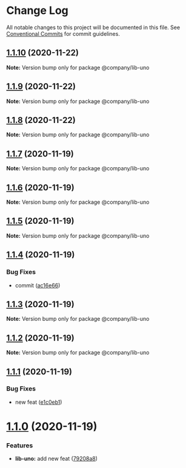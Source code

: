 # Change Log

All notable changes to this project will be documented in this file.
See [Conventional Commits](https://conventionalcommits.org) for commit guidelines.

## [1.1.10](https://github.com/thibault-jacquet/yarn-monorepo/compare/@company/lib-uno@1.1.9...@company/lib-uno@1.1.10) (2020-11-22)

**Note:** Version bump only for package @company/lib-uno





## [1.1.9](https://github.com/thibault-jacquet/yarn-monorepo/compare/@company/lib-uno@1.1.7...@company/lib-uno@1.1.9) (2020-11-22)

**Note:** Version bump only for package @company/lib-uno





## [1.1.8](https://github.com/thibault-jacquet/yarn-monorepo/compare/@company/lib-uno@1.1.7...@company/lib-uno@1.1.8) (2020-11-22)

**Note:** Version bump only for package @company/lib-uno





## [1.1.7](https://github.com/thibault-jacquet/yarn-monorepo/compare/@company/lib-uno@1.1.6...@company/lib-uno@1.1.7) (2020-11-19)

**Note:** Version bump only for package @company/lib-uno





## [1.1.6](https://github.com/thibault-jacquet/yarn-monorepo/compare/@company/lib-uno@1.1.5...@company/lib-uno@1.1.6) (2020-11-19)

**Note:** Version bump only for package @company/lib-uno





## [1.1.5](https://github.com/thibault-jacquet/yarn-monorepo/compare/@company/lib-uno@1.1.4...@company/lib-uno@1.1.5) (2020-11-19)

**Note:** Version bump only for package @company/lib-uno





## [1.1.4](https://github.com/thibault-jacquet/yarn-monorepo/compare/@company/lib-uno@1.1.3...@company/lib-uno@1.1.4) (2020-11-19)


### Bug Fixes

* commit ([ac16e66](https://github.com/thibault-jacquet/yarn-monorepo/commit/ac16e66e02da51a82e9031eecf2350dbd9f2eea2))





## [1.1.3](https://github.com/thibault-jacquet/yarn-monorepo/compare/@company/lib-uno@1.1.2...@company/lib-uno@1.1.3) (2020-11-19)

**Note:** Version bump only for package @company/lib-uno





## [1.1.2](https://github.com/thibault-jacquet/yarn-monorepo/compare/@company/lib-uno@1.1.1...@company/lib-uno@1.1.2) (2020-11-19)

**Note:** Version bump only for package @company/lib-uno





## [1.1.1](https://github.com/thibault-jacquet/yarn-monorepo/compare/@company/lib-uno@1.1.0...@company/lib-uno@1.1.1) (2020-11-19)


### Bug Fixes

* new feat ([e1c0eb1](https://github.com/thibault-jacquet/yarn-monorepo/commit/e1c0eb1e3b21b36a4adc3a5df6dec7094e446d69))





# [1.1.0](https://github.com/thibault-jacquet/yarn-monorepo/compare/@company/lib-uno@1.0.1...@company/lib-uno@1.1.0) (2020-11-19)


### Features

* **lib-uno:** add new feat ([79208a8](https://github.com/thibault-jacquet/yarn-monorepo/commit/79208a87fecd78ba60ba69c70932cdf511269a8f))
